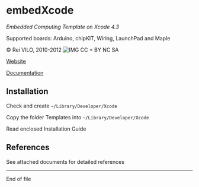 
# embedXcode
*Embedded Computing Template on Xcode 4.3*



Supported boards: Arduino, chipKIT, Wiring, LaunchPad and Maple


© Rei VILO, 2010-2012
![IMG](http://i.creativecommons.org/l/by-nc-sa/3.0/nl/88x31.png) CC = BY NC SA 

[Website](http://embedXcode.weebly.com/)

[Documentation](http://embedXcode.weebly.com/tutorial.html)
    

## Installation

Check and create `~/Library/Developer/Xcode`

Copy the folder Templates into `~/Library/Developer/Xcode`

Read enclosed Installation Guide


## References

See attached documents for detailed references


----------------------------------
End of file

